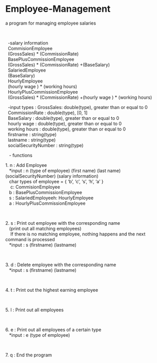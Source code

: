 # Employee-Management
a program for managing employee salaries
<!DOCTYPE html><html>  <head>    <meta charset="utf-8">  </head>  <body><p>  -salary information <br/>  CommisionEmployee<br/>  (GrossSales) * (CommissionRate)<br/>  BasePlusCommissionEmployee<br/>  (GrossSales) * (CommissionRate) +(BaseSalary)<br/>  SalariedEmployee<br/>  (BaseSalary)<br/>  HourlyEmployee<br/>  (hourly wage ) * (working hours)<br/>  HourlyPlusCommissionEmployee<br/>  (GrossSales) * (CommissionRate) +(hourly wage ) * (working hours)<br/></p><p>  -input types : GrossSales: double(type), greater than or equal to 0<br/>  CommissionRate : double(type), [0, 1]<br/>  BaseSalary : double(type), greater than or equal to 0<br/>  hourly wage : double(type), greater than or equal to 0<br/>  working hours : double(type), greater than or equal to 0<br/>  firstname : string(type)<br/>  lastname : string(type)<br/>  socialSecurityNumber : string(type)<br/></p><p>   - functions  <p>1. n : Add Employee<br/>   *input : n (type of employee) (first name) (last name) (socialSecurityNumber) (salary information)<br/>   char types of employee = { ‘b’, ‘c’, ‘s’, ‘h’, ‘a’ }<br/>    c: CommisionEmployee<br/>   b : BasePlusCommissionEmployee<br/>   s : SalariedEmployeeh: HourlyEmployee<br/>   a : HourlyPlusCommissionEmployee</p>   <p>2. s : Print out employee with the corresponding name<br/>   (print out all matching employees)<br/>    If there is no matching employee, nothing happens and the next command is processed<br/>   *input : s (firstname) (lastname)</p>   <p>3. d : Delete employee with the corresponding name<br/>   *input : s (firstname) (lastname)</p>   <p>4. t : Print out the highest earning employee</p>   <p>5. l : Print out all employees</p>   <p>6. e : Print out all employees of a certain type<br/>   *input : e (type of employee)</p>   <p>7. q : End the program</p></p>
  </body></html>
